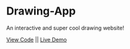 # Drawing-App

An interactive and super cool drawing website!

[View Code](https://github.com/chandu6111/Drawing-App) || [Live Demo](https://Drawing-App.chandu6111.repl.co)
